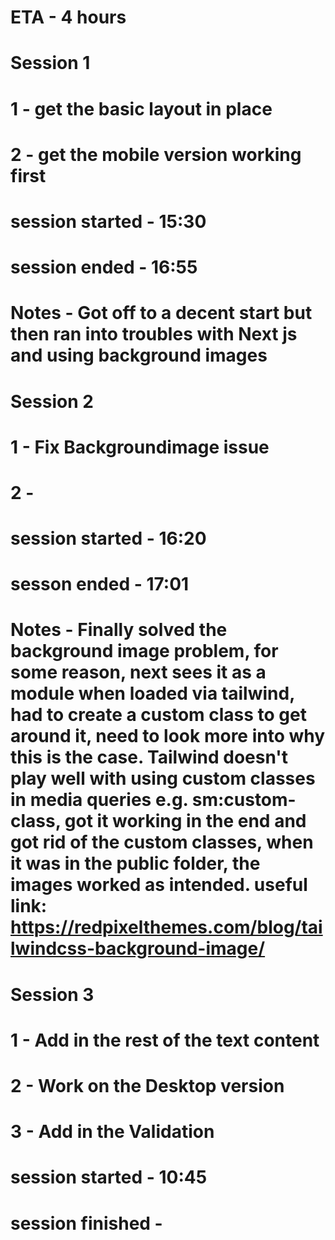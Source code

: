 # ETA - 4 hours

# Session 1
# 1 - get the basic layout in place
# 2 - get the mobile version working first
# session started - 15:30
# session ended - 16:55
# Notes - Got off to a decent start but then ran into troubles with Next js and using background images

# Session 2
# 1 - Fix Backgroundimage issue
# 2 - 
# session started - 16:20
# sesson ended - 17:01
# Notes - Finally solved the background image problem, for some reason, next sees it as a module when loaded via tailwind, had to create a custom class to get around it, need to look more into why this is the case. Tailwind doesn't play well with using custom classes in media queries e.g. sm:custom-class, got it working in the end and got rid of the custom classes, when it was in the public folder, the images worked as intended. useful link: https://redpixelthemes.com/blog/tailwindcss-background-image/

# Session 3
# 1 - Add in the rest of the text content
# 2 - Work on the Desktop version
# 3 - Add in the Validation
# session started - 10:45
# session finished - 
